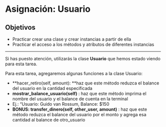 # Asignación: Usuario

## Objetivos

* Practicar crear una clase y crear instancias a partir de ella
* Practicar el acceso a los métodos y atributos de diferentes instancias

---

Si has puesto atención, utilizarás la clase **Usuario** que hemos estado viendo para esta tarea.

Para esta tarea, agregaremos algunas funciones a la clase Usuario:

* **hacer_retiro(self, amount): **haz que este método reduzca el balance del usuario en la cantidad especificada
* **mostrar_balance_usuario(self)** : haz que este método imprima el nombre del usuario y el balance de cuenta en la terminal
* Ej.: “Usuario: Guido van Rossum, Balance: $150
* **BONUS: transfer_dinero(self, other_user, amount)** : haz que este método reduzca el balance del usuario por el monto y agrega esa cantidad al balance de otro_usuario

